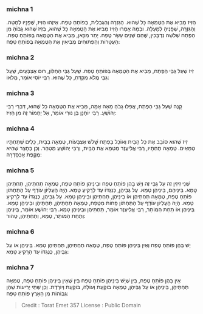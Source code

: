 
### michna 1
הַזִּיז מֵבִיא אֶת הַטֻּמְאָה כָּל שֶׁהוּא. הַגִּזְרָה וְהַגַּבְלִית, בְּפוֹתֵחַ טֶפַח. אֵיזֶהוּ הַזִּיז, שֶׁפָּנָיו לְמַטָּה. וְהַגִּזְרָה, שֶׁפָּנֶיהָ לְמָעְלָה. וּבַמָּה אָמְרוּ הַזִּיז מֵבִיא אֶת הַטֻּמְאָה כָל שֶׁהוּא, בְּזִיז שֶׁהוּא גָבוֹהַּ מִן הַפֶּתַח שְׁלשָׁה נִדְבָּכִין, שֶׁהֵם שְׁנֵים עָשָׂר טֶפַח. יָתֵר מִכָּאן, מֵבִיא אֶת הַטֻּמְאָה בְפוֹתֵחַ טֶפַח. הָעֲטָרוֹת וְהַפִּתּוּחִים מְבִיאִין אֶת הַטֻּמְאָה בְפוֹתֵחַ טָפַח: 

### michna 2
זִיז שֶׁעַל גַּבֵּי הַפֶּתַח, מֵבִיא אֶת הַטֻּמְאָה בְפוֹתֵחַ טֶפַח. שֶׁעַל גַּבֵּי הַחַלּוֹן, רוּם אֶצְבָּעַיִם, שֶׁעַל גַּבֵּי מְלֹא מַקְדֵּחַ, כָּל שֶׁהוּא. רַבִּי יוֹסֵי אוֹמֵר, מְלֹאוֹ: 

### michna 3
קָנֶה שֶׁעַל גַּבֵּי הַפֶּתַח, אֲפִלּוּ גָבֹהַּ מֵאָה אַמָּה, מֵבִיא אֶת הַטֻּמְאָה כָל שֶׁהוּא, דִּבְרֵי רַבִּי יְהוֹשֻׁעַ. רַבִּי יוֹחָנָן בֶּן נוּרִי אוֹמֵר, אַל יַחְמוֹר זֶה מִן הַזִּיז: 

### michna 4
זִיז שֶׁהוּא סוֹבֵב אֶת כָּל הַבַּיִת וְאוֹכֵל בַּפֶּתַח שָׁלשׁ אֶצְבָּעוֹת, טֻמְאָה בַבַּיִת, כֵּלִים שֶׁתַּחְתָּיו טְמֵאִים. טֻמְאָה תַחְתָּיו, רַבִּי אֱלִיעֶזֶר מְטַמֵּא אֶת הַבַּיִת, וְרַבִּי יְהוֹשֻׁעַ מְטַהֵר. וְכֵן בְּחָצֵר שֶׁהִיא מֻקֶּפֶת אַכְסַדְרָה: 

### michna 5
שְׁנֵי זִיזִין זֶה עַל גַּבֵּי זֶה וְיֵשׁ בָּהֶן פּוֹתֵחַ טֶפַח וּבֵינֵיהֶן פּוֹתֵחַ טֶפַח, טֻמְאָה תַחְתֵּיהֶן, תַּחְתֵּיהֶן טָמֵא. בֵּינֵיהֶם, בֵּינֵיהֶן טָמֵא. עַל גַּבֵּיהֶן, כְּנֶגְדּוֹ עַד לָרָקִיעַ טָמֵא. הָיָה הָעֶלְיוֹן עוֹדֵף עַל הַתַּחְתּוֹן פּוֹתֵחַ טֶפַח, טֻמְאָה תַחְתֵּיהֶן אוֹ בֵינֵיהֶן, תַּחְתֵּיהֶן וּבֵינֵיהֶן טָמֵא. עַל גַּבֵּיהֶן, כְּנֶגְדּוֹ עַד לָרָקִיעַ טָמֵא. הָיָה הָעֶלְיוֹן עוֹדֵף עַל הַתַּחְתּוֹן פָּחוֹת מִטֶּפַח, טֻמְאָה תַחְתֵּיהֶן, תַּחְתֵּיהֶן וּבֵינֵיהֶן טָמֵא. בֵּינֵיהֶן אוֹ תַחַת הַמּוֹתָר, רַבִּי אֱלִיעֶזֶר אוֹמֵר, תַּחְתֵּיהֶן וּבֵינֵיהֶן טָמֵא. רַבִּי יְהוֹשֻׁעַ אוֹמֵר, בֵּינֵיהֶן וְתַחַת הַמּוֹתָר, טָמֵא, וְתַחְתֵּיהֶן, טָהוֹר: 

### michna 6
יֵשׁ בָּהֶן פּוֹתֵחַ טֶפַח וְאֵין בֵּינֵיהֶן פּוֹתֵחַ טֶפַח, טֻמְאָה תַחְתֵּיהֶן, תַּחְתֵּיהֶן טָמֵא. בֵּינֵיהֶן אוֹ עַל גַּבֵּיהֶן, כְּנֶגְדּוֹ עַד הָרָקִיעַ טָמֵא: 

### michna 7
אֵין בָּהֶן פּוֹתֵחַ טֶפַח, בֵּין שֶׁיֵּשׁ בֵּינֵיהֶן פּוֹתֵחַ טֶפַח בֵּין שֶׁאֵין בֵּינֵיהֶן פּוֹתֵחַ טֶפַח, טֻמְאָה תַחְתֵּיהֶן, בֵּינֵיהֶן אוֹ עַל גַּבֵּיהֶן, טֻמְאָה בוֹקַעַת וְעוֹלָה, בּוֹקַעַת וְיוֹרָדֶת. וְכֵן שְׁתֵּי יְרִיעוֹת שֶׁהֵן גְּבוֹהוֹת מִן הָאָרֶץ פּוֹתֵחַ טָפַח: 

>Credit : Torat Emet 357
>License : Public Domain 